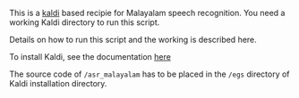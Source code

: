 This is a [kaldi](https://kaldi-asr.org/) based recipie for Malayalam speech recognition. You need a working Kaldi directory to run this script.

Details on how to run this script and the working is described here.

To install Kaldi, see the documentation [here](https://kaldi-asr.org/doc/install.html)

The source code of `/asr_malayalam` has to be placed in the `/egs` directory of Kaldi installation directory.